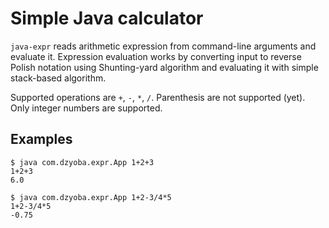 Simple Java calculator
======================

`java-expr` reads arithmetic expression from command-line arguments and evaluate
it. Expression evaluation works by converting input to reverse Polish notation
using Shunting-yard algorithm and evaluating it with simple stack-based
algorithm.

Supported operations are `+`, `-`, `*`, `/`. Parenthesis are not supported
(yet). Only integer numbers are supported.

Examples
--------

    $ java com.dzyoba.expr.App 1+2+3
    1+2+3
    6.0

    $ java com.dzyoba.expr.App 1+2-3/4*5
    1+2-3/4*5
    -0.75


